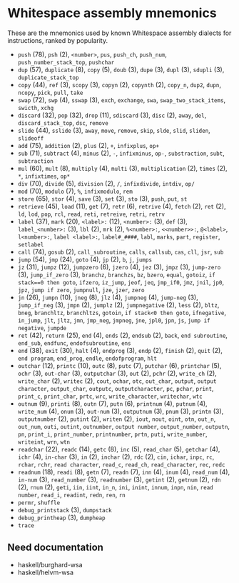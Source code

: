 # Whitespace assembly mnemonics

<!-- Generated by tools/generate_assembly.jq; DO NOT EDIT. -->

These are the mnemonics used by known Whitespace assembly dialects for
instructions, ranked by popularity.

- `push` (78), `psh` (2), `<number>`, `pus`, `push_ch`, `push_num`, `push_number_stack_top`, `pushchar`
- `dup` (57), `duplicate` (8), `copy` (5), `doub` (3), `dupe` (3), `dupl` (3), `sdupli` (3), `duplicate_stack_top`
- `copy` (44), `ref` (3), `scopy` (3), `copyn` (2), `copynth` (2), `copy_n`, `dup2`, `dupn`, `ncopy`, `pick`, `pull`, `take`
- `swap` (72), `swp` (4), `sswap` (3), `exch`, `exchange`, `swa`, `swap_two_stack_items`, `swicth`, `xchg`
- `discard` (32), `pop` (32), `drop` (11), `sdiscard` (3), `disc` (2), `away`, `del`, `discard_stack_top`, `dsc`, `remove`
- `slide` (44), `sslide` (3), `away`, `move`, `remove`, `skip`, `slde`, `slid`, `sliden`, `slideoff`
- `add` (75), `addition` (2), `plus` (2), `+`, `infixplus`, `op+`
- `sub` (71), `subtract` (4), `minus` (2), `-`, `infixminus`, `op-`, `substraction`, `subt`, `subtraction`
- `mul` (60), `mult` (8), `multiply` (4), `multi` (3), `multiplication` (2), `times` (2), `*`, `infixtimes`, `op*`
- `div` (70), `divide` (5), `division` (2), `/`, `infixdivide`, `intdiv`, `op/`
- `mod` (70), `modulo` (7), `%`, `infixmodulo`, `rem`
- `store` (65), `stor` (4), `save` (3), `set` (3), `sto` (3), `push`, `put`, `st`
- `retrieve` (45), `load` (11), `get` (7), `retr` (6), `retrive` (4), `fetch` (2), `ret` (2), `ld`, `lod`, `pop`, `rcl`, `read`, `reti`, `retreive`, `retri`, `retrv`
- `label` (37), `mark` (20), `<label>:` (12), `<number>:` (3), `def` (3), `label_<number>:` (3), `lbl` (2), `mrk` (2), `%<number>:`, `<<number>>:`, `@<label>`, `l<number>:`, `label <label>:`, `label#_####`, `labl`, `marks`, `part`, `register`, `setlabel`
- `call` (74), `gosub` (2), `call_subroutine`, `calls`, `callsub`, `cas`, `cll`, `jsr`, `sub`
- `jump` (54), `jmp` (24), `goto` (4), `jp` (2), `b`, `j`, `jumps`
- `jz` (31), `jumpz` (12), `jumpzero` (6), `jzero` (4), `jez` (3), `jmpz` (3), `jump-zero` (3), `jump_if_zero` (3), `branchz`, `branchzs`, `bz`, `bzero`, `equal`, `gotoiz`, `if stack==0 then goto`, `ifzero`, `iz_jump`, `jeof`, `jeq`, `jmp_if0`, `jmz`, `jnil`, `jp0`, `jpz`, `jump if zero`, `jumpnull`, `jze`, `jzer`, `zero`
- `jn` (26), `jumpn` (10), `jneg` (8), `jlz` (4), `jumpneg` (4), `jump-neg` (3), `jump_if_neg` (3), `jmpn` (2), `jumplz` (2), `jumpnegative` (2), `less` (2), `bltz`, `bneg`, `branchltz`, `branchltzs`, `gotoin`, `if stack<0 then goto`, `ifnegative`, `in_jump`, `jlt`, `jltz`, `jmn`, `jmp_neg`, `jmpneg`, `jne`, `jpl0`, `jpn`, `js`, `jump if negative`, `jumpde`
- `ret` (42), `return` (25), `end` (4), `ends` (2), `endsub` (2), `back`, `end subroutine`, `end_sub`, `endfunc`, `endofsubroutine`, `ens`
- `end` (38), `exit` (30), `halt` (4), `endprog` (3), `endp` (2), `finish` (2), `quit` (2), `end program`, `end_prog`, `endle`, `endofprogram`, `hlt`
- `outchar` (12), `printc` (10), `outc` (8), `putc` (7), `putchar` (6), `printchar` (5), `ochr` (3), `out-char` (3), `outputchar` (3), `out` (2), `pchr` (2), `write_ch` (2), `write_char` (2), `writec` (2), `cout`, `ochar`, `otc`, `out_char`, `output`, `output character`, `output_char`, `outputc`, `outputcharacter`, `pc`, `pchar`, `print`, `print_c`, `print_char`, `prtc`, `wrc`, `write_character`, `writechar`, `wtc`
- `outnum` (9), `printi` (8), `outn` (7), `putn` (6), `printnum` (4), `putnum` (4), `write_num` (4), `onum` (3), `out-num` (3), `outputnum` (3), `pnum` (3), `printn` (3), `outputnumber` (2), `putint` (2), `writen` (2), `iout`, `nout`, `oint`, `otn`, `out_n`, `out_num`, `outi`, `outint`, `outnumber`, `output number`, `output_number`, `outputn`, `pn`, `print_i`, `print_number`, `printnumber`, `prtn`, `puti`, `write_number`, `writeint`, `wrn`, `wtn`
- `readchar` (22), `readc` (14), `getc` (8), `inc` (5), `read_char` (5), `getchar` (4), `ichr` (4), `in-char` (3), `in` (2), `inchar` (2), `rdc` (2), `cin`, `ichar`, `inpc`, `rc`, `rchar`, `rchr`, `read character`, `read_c`, `read_ch`, `read_character`, `rec`, `redc`
- `readnum` (18), `readi` (8), `getn` (7), `readn` (7), `inn` (4), `inum` (4), `read_num` (4), `in-num` (3), `read_number` (3), `readnumber` (3), `getint` (2), `getnum` (2), `rdn` (2), `rnum` (2), `geti`, `iin`, `iint`, `in_n`, `ini`, `inint`, `innum`, `inpn`, `nin`, `read number`, `read_i`, `readint`, `redn`, `ren`, `rn`
- `permr`, `shuffle`
- `debug_printstack` (3), `dumpstack`
- `debug_printheap` (3), `dumpheap`
- `trace`

## Need documentation

- haskell/burghard-wsa
- haskell/helvm-wsa
